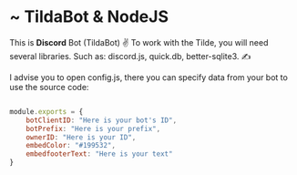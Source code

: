 # ~ TildaBot & NodeJS
This is **Discord** Bot (TildaBot) ✌ To work with the Tilde, you will need several libraries. Such as: discord.js, quick.db, better-sqlite3. ✍

I advise you to open config.js, there you can specify data from your bot to use the source code:
```js

module.exports = {
    botClientID: "Here is your bot's ID",
    botPrefix: "Here is your prefix",
    ownerID: "Here is your ID",
    embedColor: "#199532",
    embedfooterText: "Here is your text"
}

```
